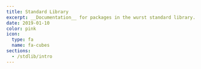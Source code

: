 ```yaml
---
title: Standard Library
excerpt: __Documentation__ for packages in the wurst standard library.
date: 2019-01-10
color: pink
icon:
  type: fa
  name: fa-cubes
sections:
  - /stdlib/intro
---
```

